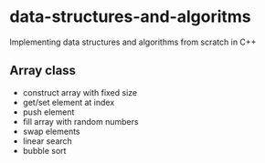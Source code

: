 # data-structures-and-algoritms
Implementing data structures and algorithms from scratch in C++
## Array<int> class
- construct array with fixed size
- get/set element at index
- push element
- fill array with random numbers
- swap elements
- linear search
- bubble sort
